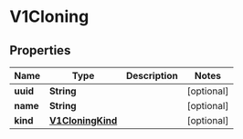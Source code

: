 
# V1Cloning

## Properties
Name | Type | Description | Notes
------------ | ------------- | ------------- | -------------
**uuid** | **String** |  |  [optional]
**name** | **String** |  |  [optional]
**kind** | [**V1CloningKind**](V1CloningKind.md) |  |  [optional]



